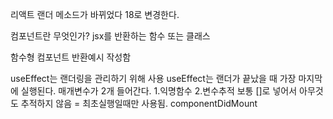 리액트 랜더 메소드가 바뀌었다 18로 변경한다.

컴포넌트란 무엇인가?
  jsx를 반환하는 함수 또는 클래스

함수형 컴포넌트 반환예시 작성함

useEffect는 랜더링을 관리하기 위해 사용
useEffect는 랜더가 끝났을 때 가장 마지막에 실행된다.
매개변수가 2개 들어간다.
1.익명함수 2.변수추적 보통 []로 넣어서 아무것도 추적하지 않음 = 최초실행일때만 사용됨. componentDidMount

